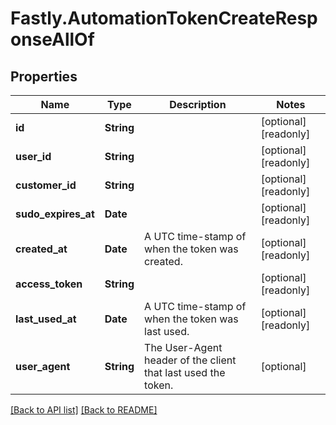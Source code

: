# Fastly.AutomationTokenCreateResponseAllOf

## Properties

Name | Type | Description | Notes
------------ | ------------- | ------------- | -------------
**id** | **String** |  | [optional] [readonly] 
**user_id** | **String** |  | [optional] [readonly] 
**customer_id** | **String** |  | [optional] [readonly] 
**sudo_expires_at** | **Date** |  | [optional] [readonly] 
**created_at** | **Date** | A UTC time-stamp of when the token was created.  | [optional] [readonly] 
**access_token** | **String** |  | [optional] [readonly] 
**last_used_at** | **Date** | A UTC time-stamp of when the token was last used. | [optional] [readonly] 
**user_agent** | **String** | The User-Agent header of the client that last used the token. | [optional] 


[[Back to API list]](../../README.md#endpoints) [[Back to README]](../../README.md)
